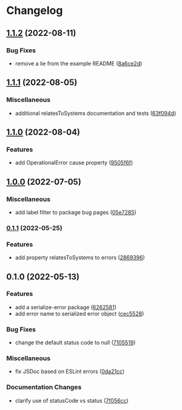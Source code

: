 # Changelog

## [1.1.2](https://github.com/Financial-Times/dotcom-reliability-kit/compare/serialize-error-v1.1.1...serialize-error-v1.1.2) (2022-08-11)


### Bug Fixes

* remove a lie from the example README ([8a6ce2d](https://github.com/Financial-Times/dotcom-reliability-kit/commit/8a6ce2dbb21c6a8c7a2560ec58ac42852ae34f64))

## [1.1.1](https://github.com/Financial-Times/dotcom-reliability-kit/compare/serialize-error-v1.1.0...serialize-error-v1.1.1) (2022-08-05)


### Miscellaneous

* additional relatesToSystems documentation and tests ([63f094d](https://github.com/Financial-Times/dotcom-reliability-kit/commit/63f094d59576f789597274444ce0e14db2c3599e))

## [1.1.0](https://github.com/Financial-Times/dotcom-reliability-kit/compare/serialize-error-v1.0.0...serialize-error-v1.1.0) (2022-08-04)


### Features

* add OperationalError cause property ([9505f6f](https://github.com/Financial-Times/dotcom-reliability-kit/commit/9505f6f21f24bf4893f2f0ff81257318ed6d2acb))

## [1.0.0](https://github.com/Financial-Times/dotcom-reliability-kit/compare/serialize-error-v0.1.1...serialize-error-v1.0.0) (2022-07-05)


### Miscellaneous

* add label filter to package bug pages ([05e7285](https://github.com/Financial-Times/dotcom-reliability-kit/commit/05e7285c87ecbad909d86414579e970173af344f))

### [0.1.1](https://github.com/Financial-Times/dotcom-reliability-kit/compare/serialize-error-v0.1.0...serialize-error-v0.1.1) (2022-05-25)


### Features

* add property relatesToSystems to errors ([2869396](https://github.com/Financial-Times/dotcom-reliability-kit/commit/2869396ef42d5e1bf5693082c63098909a206570))

## 0.1.0 (2022-05-13)


### Features

* add a serialize-error package ([6262581](https://github.com/Financial-Times/dotcom-reliability-kit/commit/626258160959bf39811a048a601770e332347351))
* add error name to serialized error object ([cec5528](https://github.com/Financial-Times/dotcom-reliability-kit/commit/cec55282741569b53aaa574828ebd1bb3a513d9b))


### Bug Fixes

* change the default status code to null ([7105519](https://github.com/Financial-Times/dotcom-reliability-kit/commit/7105519e1c2ce91d01b3d3af1e747e32bb79b1ef))


### Miscellaneous

* fix JSDoc based on ESLint errors ([0da21cc](https://github.com/Financial-Times/dotcom-reliability-kit/commit/0da21cc30315813f68c31944ab3e56390fd743bb))


### Documentation Changes

* clarify use of statusCode vs status ([7f056cc](https://github.com/Financial-Times/dotcom-reliability-kit/commit/7f056cc14e71a6b553b43cebc5f4188218174e4a))
